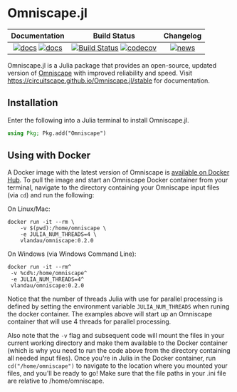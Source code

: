# Omniscape.jl

| **Documentation**  | **Build Status**| **Changelog**|
|:-----------------------------------------------------:|:------------------------------------:|:-----------:|
| [![docs](https://img.shields.io/badge/docs-stable-blue.svg)](https://Circuitscape.github.io/Omniscape.jl/stable) [![docs](https://img.shields.io/badge/docs-dev-blue.svg)](https://Circuitscape.github.io/Omniscape.jl/dev) | [![Build Status](https://travis-ci.org/Circuitscape/Omniscape.jl.svg?branch=master)](https://travis-ci.org/Circuitscape/Omniscape.jl) [![codecov](https://codecov.io/gh/Circuitscape/Omniscape.jl/branch/master/graph/badge.svg)](https://codecov.io/gh/Circuitscape/Omniscape.jl) | [![news](https://img.shields.io/badge/version-v0.2.0-orange.svg)](https://github.com/Circuitscape/Omniscape.jl/blob/master/NEWS.md#news--changelog)

Omniscape.jl is a Julia package that provides an open-source, updated version of [Omniscape](https://conservationgateway.org/ConservationByGeography/NorthAmerica/UnitedStates/oregon/science/Documents/McRae_et_al_2016_PNW_CNS_Connectivity.pdf) with improved reliability and speed. Visit https://circuitscape.github.io/Omniscape.jl/stable for documentation.
## Installation

Enter the following into a Julia terminal to install Omniscape.jl.
```julia
using Pkg; Pkg.add("Omniscape")
```
## Using with Docker

A Docker image with the latest version of Omniscape is [available on Docker Hub](https://hub.docker.com/r/vlandau/omniscape). To pull the image and start an Omniscape Docker container from your terminal, navigate to the directory containing your Omniscape input files (via `cd`) and run the following:

On Linux/Mac:
```
docker run -it --rm \
	-v $(pwd):/home/omniscape \
	-e JULIA_NUM_THREADS=4 \
	vlandau/omniscape:0.2.0
```

On Windows (via Windows Command Line):
```
docker run -it --rm^
 -v %cd%:/home/omniscape^
 -e JULIA_NUM_THREADS=4^
 vlandau/omniscape:0.2.0
```
Notice that the number of threads Julia with use for parallel processing is defined by setting the environment variable `JULIA_NUM_THREADS` when runing the docker container. The examples above will start up an Omniscape container that will use 4 threads for parallel processing.

Also note that the `-v` flag and subsequent code will mount the files in your current working directory and make them available to the Docker container (which is why you need to run the code above from the directory containing all needed input files). Once you're in Julia in the Docker container, run `cd("/home/omniscape")` to navigate to the location where you mounted your files, and you'll be ready to go! Make sure that the file paths in your .ini file are relative to /home/omniscape.

